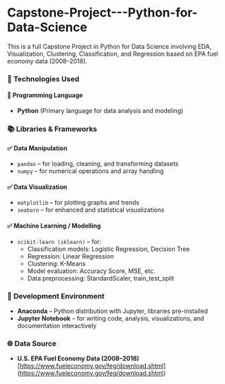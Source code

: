 # Capstone-Project---Python-for-Data-Science
This is a full Capstone Project in Python for Data Science involving EDA, Visualization, Clustering, Classification, and Regression based on EPA fuel economy data (2008–2018).

### 🔧 **Technologies Used**

#### 📌 **Programming Language**
- **Python** (Primary language for data analysis and modeling)

### 📚 **Libraries & Frameworks**

#### ✅ **Data Manipulation**
- `pandas` – for loading, cleaning, and transforming datasets  
- `numpy` – for numerical operations and array handling

#### ✅ **Data Visualization**
- `matplotlib` – for plotting graphs and trends
- `seaborn` – for enhanced and statistical visualizations

#### ✅ **Machine Learning / Modelling**
- `scikit-learn (sklearn)` – for:
  - Classification models: Logistic Regression, Decision Tree
  - Regression: Linear Regression
  - Clustering: K-Means
  - Model evaluation: Accuracy Score, MSE, etc.
  - Data preprocessing: StandardScaler, train_test_split

### 🧰 **Development Environment**
- **Anaconda** – Python distribution with Jupyter, libraries pre-installed
- **Jupyter Notebook** – for writing code, analysis, visualizations, and documentation interactively

### 🌐 **Data Source**
- **U.S. EPA Fuel Economy Data (2008–2018)**  
  [https://www.fueleconomy.gov/feg/download.shtml] (https://www.fueleconomy.gov/feg/download.shtml)
